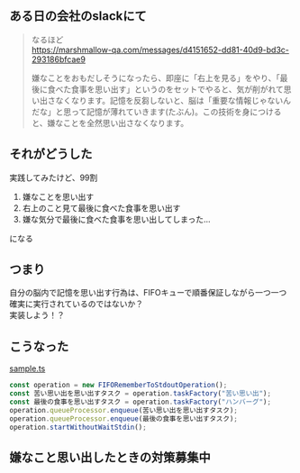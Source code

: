 ## ある日の会社のslackにて

> なるほど\
> https://marshmallow-qa.com/messages/d4151652-dd81-40d9-bd3c-293186bfcae9
>
> 嫌なことをおもだしそうになったら、即座に「右上を見る」をやり、「最後に食べた食事を思い出す」というのをセットでやると、気が削がれて思い出さなくなります。記憶を反芻しないと、脳は「重要な情報じゃないんだな」と思って記憶が薄れていきます(たぶん)。この技術を身につけると、嫌なことを全然思い出さなくなります。

## それがどうした

実践してみたけど、99割

1. 嫌なことを思い出す
2. 右上のこと見て最後に食べた食事を思い出す
3. 嫌な気分で最後に食べた食事を思い出してしまった…

になる

## つまり

自分の脳内で記憶を思い出す行為は、FIFOキューで順番保証しながら一つ一つ確実に実行されているのではないか？\
実装しよう！？

## こうなった

[sample.ts](./sample.ts)

```typescript
const operation = new FIFORememberToStdoutOperation();
const 苦い思い出を思い出すタスク = operation.taskFactory("苦い思い出");
const 最後の食事を思い出すタスク = operation.taskFactory("ハンバーグ");
operation.queueProcessor.enqueue(苦い思い出を思い出すタスク);
operation.queueProcessor.enqueue(最後の食事を思い出すタスク);
operation.startWithoutWaitStdin();
```

## 嫌なこと思い出したときの対策募集中
